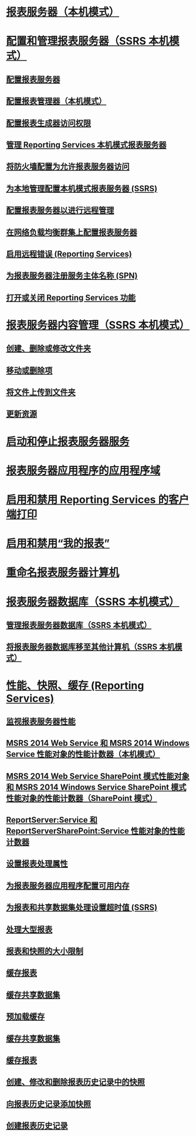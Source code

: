# [报表服务器（本机模式）](reporting-services-report-server-native-mode.md)
# [配置和管理报表服务器（SSRS 本机模式）](configure-and-administer-a-report-server-ssrs-native-mode.md)
## [配置报表服务器](configure-a-report-server-reporting-services-native-mode.md)
## [配置报表管理器（本机模式）](configure-web-portal.md)
## [配置报表生成器访问权限](configure-report-builder-access.md)
## [管理 Reporting Services 本机模式报表服务器](manage-a-reporting-services-native-mode-report-server.md)
## [将防火墙配置为允许报表服务器访问](configure-a-firewall-for-report-server-access.md)
## [为本地管理配置本机模式报表服务器 (SSRS)](configure-a-native-mode-report-server-for-local-administration-ssrs.md)
## [配置报表服务器以进行远程管理](configure-a-report-server-for-remote-administration.md)
## [在网络负载均衡群集上配置报表服务器](configure-a-report-server-on-a-network-load-balancing-cluster.md)
## [启用远程错误 (Reporting Services)](enable-remote-errors-reporting-services.md)
## [为报表服务器注册服务主体名称 (SPN)](register-a-service-principal-name-spn-for-a-report-server.md)
## [打开或关闭 Reporting Services 功能](turn-reporting-services-features-on-or-off.md)
# [报表服务器内容管理（SSRS 本机模式）](report-server-content-management-ssrs-native-mode.md)
## [创建、删除或修改文件夹](create-delete-or-modify-a-folder-report-manager.md)
## [移动或删除项](move-or-delete-an-item-report-manager.md)
## [将文件上传到文件夹](upload-files-to-a-folder.md)
## [更新资源](update-a-resource-report-manager.md)
# [启动和停止报表服务器服务](start-and-stop-the-report-server-service.md)
# [报表服务器应用程序的应用程序域](application-domains-for-report-server-applications.md)
# [启用和禁用 Reporting Services 的客户端打印](enable-and-disable-client-side-printing-for-reporting-services.md)
# [启用和禁用“我的报表”](enable-and-disable-my-reports.md)
# [重命名报表服务器计算机](rename-a-report-server-computer.md)
# [报表服务器数据库（SSRS 本机模式）](report-server-database-ssrs-native-mode.md)
## [管理报表服务器数据库（SSRS 本机模式）](administer-a-report-server-database-ssrs-native-mode.md)
## [将报表服务器数据库移至其他计算机（SSRS 本机模式）](moving-the-report-server-databases-to-another-computer-ssrs-native-mode.md)
# [性能、快照、缓存 (Reporting Services)](performance-snapshots-caching-reporting-services.md)
## [监视报表服务器性能](monitoring-report-server-performance.md)
## [MSRS 2014 Web Service 和 MSRS 2014 Windows Service 性能对象的性能计数器（本机模式）](performance-counters-msrs-2011-web-service-performance-objects.md)
## [MSRS 2014 Web Service SharePoint 模式性能对象和 MSRS 2014 Windows Service SharePoint 模式性能对象的性能计数器（SharePoint 模式）](performance-counters-msrs-2011-sharepoint-mode-performance-objects.md)
## [ReportServer:Service 和 ReportServerSharePoint:Service 性能对象的性能计数器](performance-counters-reportserver-service-performance-objects.md)
## [设置报表处理属性](set-report-processing-properties.md)
## [为报表服务器应用程序配置可用内存](configure-available-memory-for-report-server-applications.md)
## [为报表和共享数据集处理设置超时值 (SSRS)](setting-time-out-values-for-report-and-shared-dataset-processing-ssrs.md)
## [处理大型报表](process-large-reports.md)
## [报表和快照的大小限制](report-and-snapshot-size-limits.md)
## [缓存报表](caching-reports-ssrs.md)
## [缓存共享数据集](cache-shared-datasets-ssrs.md)
## [预加载缓存](preload-the-cache-report-manager.md)
## [缓存共享数据集](cache-a-shared-dataset.md)
## [缓存报表](cache-a-report-report-manager.md)
## [创建、修改和删除报表历史记录中的快照](create-modify-and-delete-snapshots-in-report-history.md)
## [向报表历史记录添加快照](add-a-snapshot-to-report-history-report-manager.md)
## [创建报表历史记录](create-report-history-reporting-services-in-sharepoint-integrated-mode.md)
